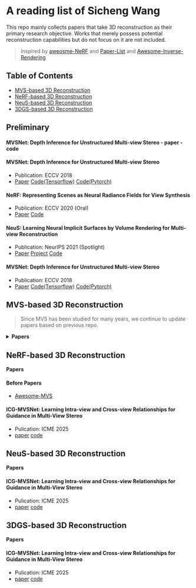 # A reading list of Sicheng Wang

This repo mainly collects papers that take 3D reconstruction as their primary research objective. Works that merely possess potential reconstruction capabilities but do not focus on it are not included.

> Inspired by [aweosme-NeRF](https://github.com/awesome-NeRF/awesome-NeRF) and [Paper-List](https://github.com/YanjieZe/Paper-List?tab=readme-ov-file) and [Awesome-Inverse-Rendering
](https://github.com/ingra14m/Awesome-Inverse-Rendering?tab=readme-ov-file#nerf-based-inverse-rendering)


## Table of Contents
- [MVS-based 3D Reconstruction](#mvs-based-3d-reconstruction)
- [NeRF-based 3D Reconstruction](#nerf-based-3d-reconstruction)
- [NeuS-based 3D Reconstruction](#neus-based-3d-reconstruction)
- [3DGS-based 3D Reconstruction](#3dgs-based-3d-reconstruction)


## Preliminary

#### MVSNet: Depth Inference for Unstructured Multi-view Stereo - paper - code
#### MVSNet: Depth Inference for Unstructured Multi-view Stereo
- Publication: ECCV 2018
- [Paper]() [Code(Tensorflow)]() [Code(Pytorch)]()

#### NeRF: Representing Scenes as Neural Radiance Fields for View Synthesis
- Publication: ECCV 2020 (Oral)
- [Paper](https://arxiv.org/pdf/2003.08934) [Code](https://github.com/bmild/nerf)

#### NeuS: Learning Neural Implicit Surfaces by Volume Rendering for Multi-view Reconstruction
- Publication: NeurIPS 2021 (Spotlight) 
- [Paper](https://arxiv.org/pdf/2106.10689) [Project](https://lingjie0206.github.io/papers/NeuS/) [Code](https://github.com/Totoro97/NeuS)

#### MVSNet: Depth Inference for Unstructured Multi-view Stereo
- Publication: ECCV 2018
- [Paper]() [Code(Tensorflow)]() [Code(Pytorch)]()
## MVS-based 3D Reconstruction
> Since MVS has been studied for many years, we continue to update papers based on previous repo.
<details>
<summary><b>Papers</b></summary>

#### Before Papers  
- [Awesome-MVS](https://github.com/walsvid/Awesome-MVS)

#### ICG-MVSNet: Learning Intra-view and Cross-view Relationships for Guidance in Multi-View Stereo
- Pulication: ICME 2025
- [paper](https://arxiv.org/pdf/2503.21525) [code](https://github.com/YuhsiHu/ICG-MVSNet)

</details>


## NeRF-based 3D Reconstruction

<summary><b>Papers</b></summary>

#### Before Papers  
- [Awesome-MVS](https://github.com/walsvid/Awesome-MVS)

#### ICG-MVSNet: Learning Intra-view and Cross-view Relationships for Guidance in Multi-View Stereo
- Pulication: ICME 2025
- [paper](https://arxiv.org/pdf/2503.21525) [code](https://github.com/YuhsiHu/ICG-MVSNet)

</details>

## NeuS-based 3D Reconstruction

<summary><b>Papers</b></summary>

#### ICG-MVSNet: Learning Intra-view and Cross-view Relationships for Guidance in Multi-View Stereo
- Pulication: ICME 2025
- [paper](https://arxiv.org/pdf/2503.21525) [code](https://github.com/YuhsiHu/ICG-MVSNet)

</details>

## 3DGS-based 3D Reconstruction

<summary><b>Papers</b></summary>

#### ICG-MVSNet: Learning Intra-view and Cross-view Relationships for Guidance in Multi-View Stereo
- Pulication: ICME 2025
- [paper](https://arxiv.org/pdf/2503.21525) [code](https://github.com/YuhsiHu/ICG-MVSNet)

</details>
